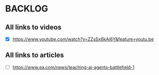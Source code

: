 # BACKLOG

## All links to videos
- [x] https://www.youtube.com/watch?v=ZZsSx6kAi6Y&feature=youtu.be 

## All links to articles 

- [ ] https://www.ea.com/news/teaching-ai-agents-battlefield-1 
